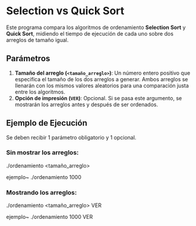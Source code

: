 # Selection vs Quick Sort

Este programa compara los algoritmos de ordenamiento **Selection Sort** y **Quick Sort**, midiendo el tiempo de ejecución de cada uno sobre dos arreglos de tamaño igual.

## Parámetros

1. **Tamaño del arreglo (`<tamaño_arreglo>`)**: Un número entero positivo que especifica el tamaño de los dos arreglos a generar. Ambos arreglos se llenarán con los mismos valores aleatorios para una comparación justa entre los algoritmos.
2. **Opción de impresión (`VER`)**: Opcional. Si se pasa este argumento, se mostrarán los arreglos antes y después de ser ordenados.

## Ejemplo de Ejecución

Se deben recibir 1 parámetro obligatorio y 1 opcional.

### Sin mostrar los arreglos:
./ordenamiento <tamaño_arreglo>

ejemplo~
./ordenamiento 1000

### Mostrando los arreglos:
./ordenamiento <tamaño_arreglo> VER

ejemplo~
./ordenamiento 1000 VER